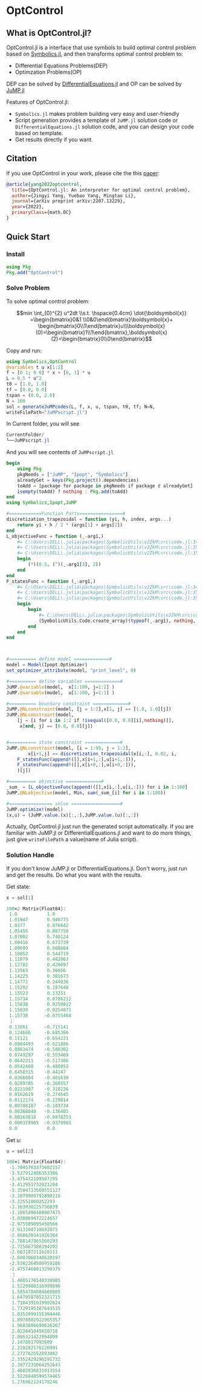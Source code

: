 # OptControl

## What is OptControl.jl?

OptControl.jl is a interface that use symbols to build optimal control problem based on [Symbolics.jl](https://symbolics.juliasymbolics.org/dev/), and then transforms optimal control problem to:

* Differential Equations Problems(DEP)
* Optimzation Problems(OP)

DEP can be solved by [DifferentialEquations.jl](https://diffeq.sciml.ai/dev/) and OP can be solved by [JuMP.jl](https://jump.dev/JuMP.jl/stable/)

Features of OptControl.jl:

* `Symbolics.jl` makes problem building very easy and user-friendly
* Script generation provides a template of `JuMP.jl` solution code or `DifferentialEquations.jl` solution code, and you can design your code based on template.
* Get results directly if you want.

## Citation

If you use OptControl in your work, please cite the this [paper](https://arxiv.org/abs/2207.13229):

```bib
@article{yang2022optcontrol,
  title={OptControl.jl: An interpreter for optimal control problem},
  author={Jingyi Yang, Yuebao Yang, Mingtao Li},
  journal={arXiv preprint arXiv:2207.13229},
  year={2022},
  primaryClass={math.OC}
}
```

## Quick Start

### Install

```julia
using Pkg
Pkg.add("OptControl")
```

### Solve Problem

To solve optimal control problem:

```math
min \int_{0}^{2} u^2dt \\s.t. \hspace{0.4cm} \dot{\boldsymbol{x}} =\begin{bmatrix}0&1 \\0&0\end{bmatrix}\boldsymbol{x}+ \begin{bmatrix}0\\1\end{bmatrix}u\\\boldsymbol{x}(0)=\begin{bmatrix}1\\1\end{bmatrix},\boldsymbol{x}(2)=\begin{bmatrix}0\\0\end{bmatrix}
```

Copy and run:

```julia
using Symbolics,OptControl
@variables t u x[1:2]
f = [0 1; 0 0] * x + [0, 1] * u
L = 0.5 * u^2
t0 = [1.0, 1.0]
tf = [0.0, 0.0]
tspan = (0.0, 2.0)
N = 100
sol = generateJuMPcodes(L, f, x, u, tspan, t0, tf; N=N, 
writeFilePath="JuMPscript.jl")
```

In Current folder, you will see

```powershell
CurrentFolder/
└──JuMPscript.jl
```

And you will see contents of `JuMPscript.jl`

```julia
begin
    using Pkg
    pkgNeeds = ["JuMP", "Ipopt", "Symbolics"]
    alreadyGet = keys(Pkg.project().dependencies)
    toAdd = [package for package in pkgNeeds if package ∉ alreadyGet]
    isempty(toAdd) ? nothing : Pkg.add(toAdd)
end
using Symbolics,Ipopt,JuMP

#============Function Parts================#
discretization_trapezoidal = function (yi, h, index, args...)
    return yi + h / 2 * (args[1] + args[2])
end
L_objectiveFunc = function (ˍ₋arg1,)
    #= C:\Users\DELL\.julia\packages\SymbolicUtils\v2ZkM\src\code.jl:349 =#
    #= C:\Users\DELL\.julia\packages\SymbolicUtils\v2ZkM\src\code.jl:350 =#
    #= C:\Users\DELL\.julia\packages\SymbolicUtils\v2ZkM\src\code.jl:351 =#
    begin
        (*)(0.5, (^)(ˍ₋arg1[3], 2))
    end
end
F_statesFunc = function (ˍ₋arg1,)
    #= C:\Users\DELL\.julia\packages\SymbolicUtils\v2ZkM\src\code.jl:349 =#
    #= C:\Users\DELL\.julia\packages\SymbolicUtils\v2ZkM\src\code.jl:350 =#
    #= C:\Users\DELL\.julia\packages\SymbolicUtils\v2ZkM\src\code.jl:351 =#
    begin
        begin
            #= C:\Users\DELL\.julia\packages\SymbolicUtils\v2ZkM\src\code.jl:444 =#
            (SymbolicUtils.Code.create_array)(typeof(ˍ₋arg1), nothing, Val{1}(), Val{(2,)}(), (getindex)(ˍ₋arg1, 2), ˍ₋arg1[3])
        end
    end
end



#========== define model =============#
model = Model(Ipopt.Optimizer)
set_optimizer_attribute(model, "print_level", 0)

#========== define variables =============#
JuMP.@variable(model,  x[1:100, j=1:2] )
JuMP.@variable(model,  u[1:100, j=1:1] )

#========== boundary constraint =============#
JuMP.@NLconstraint(model, [j = 1:2],x[1, j] == [1.0, 1.0][j])
JuMP.@NLconstraint(model, 
    [j = [i for i in 1:2 if !isequal([0.0, 0.0][i],nothing)]],
     x[end, j] == [0.0, 0.0][j])


#========== state constraint =============#
JuMP.@NLconstraint(model, [i = 1:99, j = 1:2],
        x[i+1,j] == discretization_trapezoidal(x[i,:], 0.02, i, 
	F_statesFunc(append!([],x[i+1,:],u[i+1,:])),
	F_statesFunc(append!([],x[i+0,:],u[i+0,:])),
	)[j])

#========== objective =============#
_sum_ = [L_objectiveFunc(append!([],x[i,:],u[i,:])) for i in 1:100]
JuMP.@NLobjective(model, Min, sum(_sum_[i] for i in 1:100))

#================ solve ==================#
JuMP.optimize!(model)
(x,u) = (JuMP.value.(x)[:,:],JuMP.value.(u)[:,:])

```

Actually, OptControl.jl just run the generated script automatically. If you are familiar with JuMP.jl or DifferentialEquations.jl and want to do more things, just give `writeFilePath` a value(name of Julia script).

### Solution Handle

If you don't know JuMP.jl or DifferentialEquations.jl. Don't worry, just run and get the results. Do what you want with the results.

Get state:

```julia
x = sol[1]
```

```powershell
100×2 Matrix{Float64}:
 1.0           1.0
 1.01947       0.946775
 1.0377        0.876642
 1.05455       0.807758
 1.07002       0.740124
 1.08416       0.673739
 1.09699       0.608604
 1.10852       0.544719
 1.11879       0.482083
 1.12782       0.420697
 1.13563       0.36056
 1.14225       0.301673
 1.14771       0.244036
 1.15202       0.187648
 1.15523       0.13251
 1.15734       0.0786212
 1.15838       0.0259822
 1.15839      -0.0254071
 1.15738      -0.0755468
 ⋮
 0.13861      -0.715141
 0.124606     -0.685306
 0.11121      -0.654221
 0.0984493    -0.621886
 0.0863474    -0.588302
 0.0749297    -0.553469
 0.0642211    -0.517386
 0.0542468    -0.480053
 0.0450315    -0.44147
 0.0366004    -0.401638
 0.0289785    -0.360557
 0.0221907    -0.318226
 0.0162619    -0.274645
 0.0112174    -0.229814
 0.00708187   -0.183734
 0.00388048   -0.136405
 0.00163818   -0.0878253
 0.000379965  -0.0379965
 0.0           0.0
```

Get u:

```julia
u = sol[2]
```

```powershell
100×1 Matrix{Float64}:
 -1.7845763373682157
 -3.537912486353386
 -3.475432109587295
 -3.412951732821204
 -3.3504713560551127
 -3.2879909792890216
 -3.22551060252293
 -3.163030225756839
 -3.1005498489907475
 -3.038069472224657
 -2.975589095458566
 -2.913108718692475
 -2.850628341926384
 -2.788147965160293
 -2.725667588394202
 -2.663187211628111
 -2.6007068348620197
 -2.5382264580959286
 -2.4757460813298375
  ⋮
  1.4605176549338985
  1.5229980316999896
  1.5854784084660805
  1.6479587852321715
  1.7104391619982624
  1.7729195387643535
  1.8353999155304446
  1.8978802922965357
  1.9603606690626267
  2.022841045828718
  2.085321422594809
  2.1478017993609
  2.210282176126991
  2.272762552893082
  2.3352429296591732
  2.3977233064252643
  2.4602036831913554
  2.5226840599574465
  1.276962124170246
```
